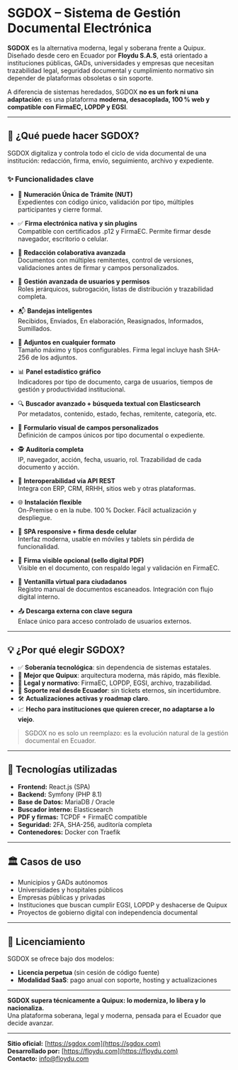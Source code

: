 # SGDOX – Sistema de Gestión Documental Electrónica

**SGDOX** es la alternativa moderna, legal y soberana frente a Quipux. Diseñado desde cero en Ecuador por **Floydu S.A.S**, está orientado a instituciones públicas, GADs, universidades y empresas que necesitan trazabilidad legal, seguridad documental y cumplimiento normativo sin depender de plataformas obsoletas o sin soporte.

A diferencia de sistemas heredados, SGDOX **no es un fork ni una adaptación**: es una plataforma **moderna, desacoplada, 100 % web y compatible con FirmaEC, LOPDP y EGSI**. 

---

## 🚀 ¿Qué puede hacer SGDOX?

SGDOX digitaliza y controla todo el ciclo de vida documental de una institución: redacción, firma, envío, seguimiento, archivo y expediente.

### ✨ Funcionalidades clave

- 🧾 **Numeración Única de Trámite (NUT)**  
  Expedientes con código único, validación por tipo, múltiples participantes y cierre formal.

- ✅ **Firma electrónica nativa y sin plugins**  
  Compatible con certificados .p12 y FirmaEC. Permite firmar desde navegador, escritorio o celular.

- 📁 **Redacción colaborativa avanzada**  
  Documentos con múltiples remitentes, control de versiones, validaciones antes de firmar y campos personalizados.

- 🔐 **Gestión avanzada de usuarios y permisos**  
  Roles jerárquicos, subrogación, listas de distribución y trazabilidad completa.

- 📬 **Bandejas inteligentes**  
  Recibidos, Enviados, En elaboración, Reasignados, Informados, Sumillados.

- 📎 **Adjuntos en cualquier formato**  
  Tamaño máximo y tipos configurables. Firma legal incluye hash SHA-256 de los adjuntos.

- 📊 **Panel estadístico gráfico**  
  Indicadores por tipo de documento, carga de usuarios, tiempos de gestión y productividad institucional.

- 🔍 **Buscador avanzado + búsqueda textual con Elasticsearch**  
  Por metadatos, contenido, estado, fechas, remitente, categoría, etc.

- 🧠 **Formulario visual de campos personalizados**  
  Definición de campos únicos por tipo documental o expediente.

- 🕵️ **Auditoría completa**  
  IP, navegador, acción, fecha, usuario, rol. Trazabilidad de cada documento y acción.

- 🔄 **Interoperabilidad vía API REST**  
  Integra con ERP, CRM, RRHH, sitios web y otras plataformas.

- 🌐 **Instalación flexible**  
  On-Premise o en la nube. 100 % Docker. Fácil actualización y despliegue.

- 📱 **SPA responsive + firma desde celular**  
  Interfaz moderna, usable en móviles y tablets sin pérdida de funcionalidad.

- 🔐 **Firma visible opcional (sello digital PDF)**  
  Visible en el documento, con respaldo legal y validación en FirmaEC.

- 🧾 **Ventanilla virtual para ciudadanos**  
  Registro manual de documentos escaneados. Integración con flujo digital interno.

- 📤 **Descarga externa con clave segura**  
  Enlace único para acceso controlado de usuarios externos.

---

## 💡 ¿Por qué elegir SGDOX?

- ✅ **Soberanía tecnológica**: sin dependencia de sistemas estatales.
- 🔄 **Mejor que Quipux**: arquitectura moderna, más rápido, más flexible.
- 🔐 **Legal y normativo**: FirmaEC, LOPDP, EGSI, archivo, trazabilidad.
- 💼 **Soporte real desde Ecuador**: sin tickets eternos, sin incertidumbre.
- 🛠️ **Actualizaciones activas y roadmap claro**.
- 📈 **Hecho para instituciones que quieren crecer, no adaptarse a lo viejo**.

> SGDOX no es solo un reemplazo: es la evolución natural de la gestión documental en Ecuador.

---

## 🧠 Tecnologías utilizadas

- **Frontend:** React.js (SPA)
- **Backend:** Symfony (PHP 8.1)
- **Base de Datos:** MariaDB / Oracle
- **Buscador interno:** Elasticsearch
- **PDF y firmas:** TCPDF + FirmaEC compatible
- **Seguridad:** 2FA, SHA-256, auditoría completa
- **Contenedores:** Docker con Traefik

---

## 🏛️ Casos de uso

- Municipios y GADs autónomos
- Universidades y hospitales públicos
- Empresas públicas y privadas
- Instituciones que buscan cumplir EGSI, LOPDP y deshacerse de Quipux
- Proyectos de gobierno digital con independencia documental

---

## 🔐 Licenciamiento

SGDOX se ofrece bajo dos modelos:

- **Licencia perpetua** (sin cesión de código fuente)
- **Modalidad SaaS**: pago anual con soporte, hosting y actualizaciones

---

**SGDOX supera técnicamente a Quipux: lo moderniza, lo libera y lo nacionaliza.**  
Una plataforma soberana, legal y moderna, pensada para el Ecuador que decide avanzar.

---

**Sitio oficial:** [https://sgdox.com](https://sgdox.com)  
**Desarrollado por:** [https://floydu.com](https://floydu.com)  
**Contacto:** info@floydu.com
